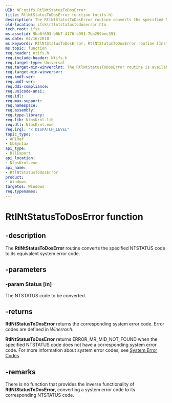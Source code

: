 ```yaml
---
UID: NF:ntifs.RtlNtStatusToDosError
title: RtlNtStatusToDosError function (ntifs.h)
description: The RtlNtStatusToDosError routine converts the specified NTSTATUS code to its equivalent system error code.
old-location: ifsk\rtlntstatustodoserror.htm
tech.root: ifsk
ms.assetid: 9ba6f693-b0b7-4176-b951-7bb259bec391
ms.date: 04/16/2018
ms.keywords: RtlNtStatusToDosError, RtlNtStatusToDosError routine [Installable File System Drivers], ifsk.rtlntstatustodoserror, ntifs/RtlNtStatusToDosError, rtlref_8afdfe24-1071-4bab-b935-b1b91eb52766.xml
ms.topic: function
req.header: ntifs.h
req.include-header: Ntifs.h
req.target-type: Universal
req.target-min-winverclnt: The RtlNtStatusToDosError routine is available on Microsoft Windows 2000 and later versions of Windows.
req.target-min-winversvr: 
req.kmdf-ver: 
req.umdf-ver: 
req.ddi-compliance: 
req.unicode-ansi: 
req.idl: 
req.max-support: 
req.namespace: 
req.assembly: 
req.type-library: 
req.lib: NtosKrnl.lib
req.dll: NtosKrnl.exe
req.irql: "< DISPATCH_LEVEL"
topic_type:
- APIRef
- kbSyntax
api_type:
- DllExport
api_location:
- NtosKrnl.exe
api_name:
- RtlNtStatusToDosError
product:
- Windows
targetos: Windows
req.typenames: 
---
```


# RtlNtStatusToDosError function


## -description


The <b>RtlNtStatusToDosError</b> routine converts the specified NTSTATUS code to its equivalent system error code. 


## -parameters




### -param Status [in]

The NTSTATUS code to be converted.


## -returns



<b>RtlNtStatusToDosError</b> returns the corresponding system error code. Error codes are defined in <i>Winerror.h</i>.

<b>RtlNtStatusToDosError</b> returns ERROR_MR_MID_NOT_FOUND when the specified NTSTATUS code does not have a corresponding system error code. For more information about system error codes, see  <a href="https://msdn.microsoft.com/4a3a8feb-a05f-4614-8f04-1f507da7e5b7">System Error Codes</a>. 




## -remarks



There is no function that provides the inverse functionality of <b>RtlNtStatusToDosError</b>, converting a system error code to its corresponding NTSTATUS code. 



